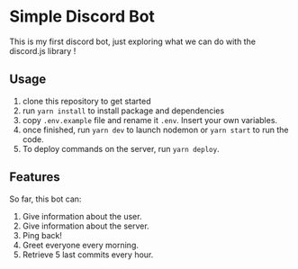 # Simple Discord Bot

This is my first discord bot, just exploring what we can do with the discord.js library !

## Usage

1. clone this repository to get started
1. run `yarn install` to install package and dependencies
1. copy `.env.example` file and rename it `.env`. Insert your own variables.
1. once finished, run `yarn dev` to launch nodemon or `yarn start` to run the code.
1. To deploy commands on the server, run `yarn deploy`.

## Features

So far, this bot can:

1. Give information about the user.
1. Give information about the server.
1. Ping back!
1. Greet everyone every morning.
1. Retrieve 5 last commits every hour.
